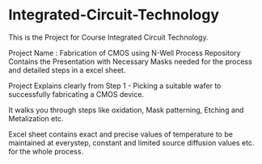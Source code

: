 # Integrated-Circuit-Technology

This is the Project for Course Integrated Circuit Technology.

Project Name : Fabrication of CMOS using N-Well Process
Repository Contains the Presentation with Necessary Masks needed for the process and detailed steps in a excel sheet.

Project Explains clearly from Step 1 - Picking a suitable wafer to successfully fabricating a CMOS device.

It walks you through steps like oxidation, Mask patterning, Etching and Metalization etc.

Excel sheet contains exact and precise values of temperature to be maintained at everystep, constant and limited source diffusion values etc. for the whole process.
